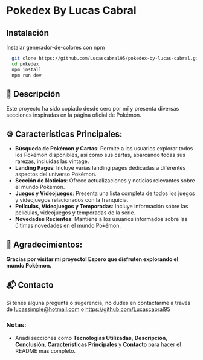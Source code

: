 # Pokedex By Lucas Cabral

## Instalación

Instalar generador-de-colores con npm

```bash
  git clone https://github.com/Lucascabral95/pokedex-by-lucas-cabral.git
  cd pokedex
  npm install 
  npm run dev
```

## 🌟 Descripción

Este proyecto ha sido copiado desde cero por mí y presenta diversas secciones inspiradas en la página oficial de Pokémon.

## ⚙️ Características Principales:

- **Búsqueda de Pokémon y Cartas**: Permite a los usuarios explorar todos los Pokémon disponibles, así como sus cartas, abarcando todas sus rarezas, incluidas las vintage.
- **Landing Pages**: Incluye varias landing pages dedicadas a diferentes aspectos del universo Pokémon.
- **Sección de Noticias**: Ofrece actualizaciones y noticias relevantes sobre el mundo Pokémon.
- **Juegos y Videojuegos**: Presenta una lista completa de todos los juegos y videojuegos relacionados con la franquicia.
- **Películas, Videojuegos y Temporadas**: Incluye información sobre las películas, videojuegos y temporadas de la serie.
- **Novedades Recientes**: Mantiene a los usuarios informados sobre las últimas novedades en el mundo Pokémon.

## 📄 Agradecimientos:
 
**Gracias por visitar mi proyecto! Espero que disfruten explorando el mundo Pokémon.**

## 📬 Contacto

Si tenés alguna pregunta o sugerencia, no dudes en contactarme a través de lucassimple@hotmail.com o https://github.com/Lucascabral95

### Notas: 

- Añadí secciones como **Tecnologías Utilizadas**, **Descripción**, **Conclusión**, **Características Principales** y **Contacto** para hacer el README más completo.
